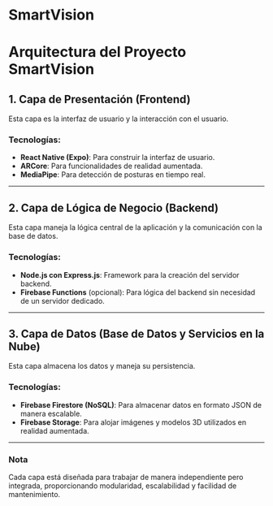 # SmartVision

# Arquitectura del Proyecto SmartVision

## 1. Capa de Presentación (Frontend)
Esta capa es la interfaz de usuario y la interacción con el usuario.

### Tecnologías:
- **React Native (Expo)**: Para construir la interfaz de usuario.
- **ARCore**: Para funcionalidades de realidad aumentada.
- **MediaPipe**: Para detección de posturas en tiempo real.

---

## 2. Capa de Lógica de Negocio (Backend)
Esta capa maneja la lógica central de la aplicación y la comunicación con la base de datos.

### Tecnologías:
- **Node.js con Express.js**: Framework para la creación del servidor backend.
- **Firebase Functions** (opcional): Para lógica del backend sin necesidad de un servidor dedicado.

---

## 3. Capa de Datos (Base de Datos y Servicios en la Nube)
Esta capa almacena los datos y maneja su persistencia.

### Tecnologías:
- **Firebase Firestore (NoSQL)**: Para almacenar datos en formato JSON de manera escalable.
- **Firebase Storage**: Para alojar imágenes y modelos 3D utilizados en realidad aumentada.

---

### Nota
Cada capa está diseñada para trabajar de manera independiente pero integrada, proporcionando modularidad, escalabilidad y facilidad de mantenimiento.


